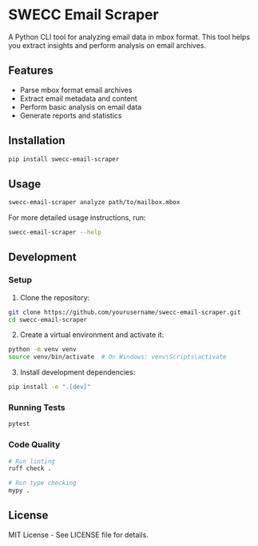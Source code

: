 # SWECC Email Scraper

A Python CLI tool for analyzing email data in mbox format. This tool helps you extract insights and perform analysis on email archives.

## Features

- Parse mbox format email archives
- Extract email metadata and content
- Perform basic analysis on email data
- Generate reports and statistics

## Installation

```bash
pip install swecc-email-scraper
```

## Usage

```bash
swecc-email-scraper analyze path/to/mailbox.mbox
```

For more detailed usage instructions, run:
```bash
swecc-email-scraper --help
```

## Development

### Setup

1. Clone the repository:
```bash
git clone https://github.com/yourusername/swecc-email-scraper.git
cd swecc-email-scraper
```

2. Create a virtual environment and activate it:
```bash
python -m venv venv
source venv/bin/activate  # On Windows: venv\Scripts\activate
```

3. Install development dependencies:
```bash
pip install -e ".[dev]"
```

### Running Tests

```bash
pytest
```

### Code Quality

```bash
# Run linting
ruff check .

# Run type checking
mypy .
```

## License

MIT License - See LICENSE file for details.
